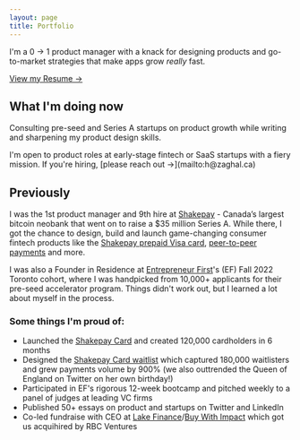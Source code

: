 ```yaml
---
layout: page
title: Portfolio
---
```


I'm a 0 → 1 product manager with a knack for designing products and go-to-market strategies that make apps grow _really_ fast.

[View my Resume →](https://hussam.fyi/resume.pdf)

## What I'm doing now

Consulting pre-seed and Series A startups on product growth while writing and sharpening my product design skills. 

<p class="message">
I'm open to product roles at early-stage fintech or SaaS startups with a fiery mission. If you're hiring, [please reach out →](mailto:h@zaghal.ca)
</p>

## Previously

I was the 1st product manager and 9th hire at [Shakepay](https://shakepay.com) - Canada’s largest bitcoin neobank that went on to raise a $35 million Series A. While there, I got the chance to design, build and launch game-changing consumer fintech products like the [Shakepay prepaid Visa card](https://shakepay.com/card), [peer-to-peer payments](https://decrypt.co/44519/bitcoin-app-shakepay-p2p-payments-canada-cashapp) and more.

I was also a Founder in Residence at [Entrepreneur First](https://www.google.com/search?q=entrepreneurfirst&sourceid=chrome&ie=UTF-8)'s (EF) Fall 2022 Toronto cohort, where I was handpicked from 10,000+ applicants for their pre-seed accelerator program. Things didn't work out, but I learned a lot about myself in the process.

### Some things I'm proud of:

* Launched the [Shakepay Card](https://shakepay.com/card) and created 120,000 cardholders in 6 months
* Designed the [Shakepay Card waitlist](https://blog.shakepay.com/introducing-the-shakepay-card/) which captured 180,000 waitlisters and grew payments volume by 900% (we also outtrended the Queen of England on Twitter on her own birthday!)
* Participated in EF's rigorous 12-week bootcamp and pitched weekly to a panel of judges at leading VC firms
* Published 50+ essays on product and startups on Twitter and LinkedIn
* Co-led fundraise with CEO at [Lake Finance](http://lake.finance/)/[Buy With Impact](https://buywithimpact.com/) which got us acquihired by RBC Ventures
